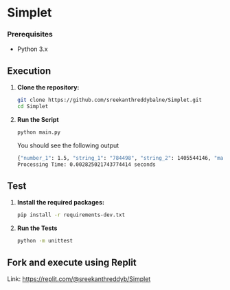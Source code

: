 # Simplet

### Prerequisites

- Python 3.x

## Execution

1. **Clone the repository:**

    ```sh
    git clone https://github.com/sreekanthreddybalne/Simplet.git
    cd Simplet
    ```

2. **Run the Script**
    ```sh
    python main.py
    ```
    You should see the following output
    ```sh
    {"number_1": 1.5, "string_1": "784498", "string_2": 1405544146, "map_1": {"null_1": null, "list_1": [11, false]}}
    Processing Time: 0.002825021743774414 seconds
    ```
## Test

1. **Install the required packages:**

    ```sh
    pip install -r requirements-dev.txt
    ```
2. **Run the Tests**

    ```sh
    python -m unittest
    ```

## Fork and execute using Replit
Link: https://replit.com/@sreekanthreddyb/Simplet